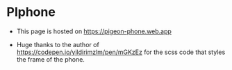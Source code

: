# PIphone
* This page is hosted on https://pigeon-phone.web.app

* Huge thanks to the author of https://codepen.io/yildirimzlm/pen/mGKzEz for the scss code that styles the frame of the phone.
